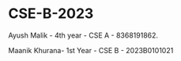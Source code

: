 # CSE-B-2023
Ayush Malik - 4th year - CSE A - 8368191862.  




































Maanik Khurana- 1st Year - CSE B - 2023B0101021
